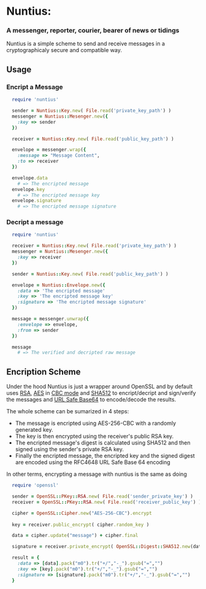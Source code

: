 # Nuntius:

### A messenger, reporter, courier, bearer of news or tidings

Nuntius is a simple scheme to send and receive messages in a cryptographicaly secure and compatible way.

## Usage

### Encript a Message

```ruby
  require 'nuntius'

  sender = Nuntius::Key.new( File.read('private_key_path') )
  messenger = Nuntius::Mesenger.new({
    :key => sender
  })

  receiver = Nuntius::Key.new( File.read('public_key_path') )

  envelope = messenger.wrap({
    :message => "Message Content",
    :to => receiver
  })

  envelope.data
    # => The encripted message
  envelope.key
    # => The encripted message key
  envelope.signature
    # => The encripted message signature
```

### Decript a message

```ruby
  require 'nuntius'

  receiver = Nuntius::Key.new( File.read('private_key_path') )
  messenger = Nuntius::Mesenger.new({
    :key => receiver
  })

  sender = Nuntius::Key.new( File.read('public_key_path') )

  envelope = Nuntius::Envelope.new({
    :data => 'The encripted message'
    :key => 'The encripted message key'
    :signature => 'The encripted message signature'
  })

  message = messenger.unwrap({
    :envelope => envelope,
    :from => sender
  })

  message
    # => The verified and decripted raw message
```

## Encription Scheme

Under the hood Nuntius is just a wrapper around OpenSSL and by default uses [RSA](http://en.wikipedia.org/wiki/RSA_(algorithm)), [AES](http://en.wikipedia.org/wiki/Advanced_Encryption_Standard) in [CBC mode](http://en.wikipedia.org/wiki/Block_cipher_modes_of_operation#Cipher-block_chaining_.28CBC.29) and [SHA512](http://en.wikipedia.org/wiki/SHA512) to encript/decript and sign/verify the messages and [URL Safe Base64](http://en.wikipedia.org/wiki/Base64#RFC_4648) to encode/decode the results.

The whole scheme can be sumarized in 4 steps:

 * The message is encripted using AES-256-CBC with a randomly generated key.
 * The key is then encrypted using the receiver's public RSA key.
 * The encripted message's digest is calculated using SHA512 and then signed using the sender's private RSA key.
 * Finally the encripted message, the encripted key and the signed digest are encoded using the RFC4648 URL Safe Base 64 encoding

In other terms, encrypting a message with nuntius is the same as doing

```ruby
  require 'openssl'

  sender = OpenSSL::PKey::RSA.new( File.read('sender_private_key') )
  receiver = OpenSSL::PKey::RSA.new( File.read('receiver_public_key') )

  cipher = OpenSSL::Cipher.new("AES-256-CBC").encrypt
  
  key = receiver.public_encrypt( cipher.random_key )

  data = cipher.update("message") + cipher.final

  signature = receiver.private_encrypt( OpenSSL::Digest::SHA512.new(data).digest )

  result = {
    :data => [data].pack("m0").tr("+/","-_").gsub("=","")
    :key => [key].pack("m0").tr("+/","-_").gsub("=","")
    :signature => [signature].pack("m0").tr("+/","-_").gsub("=","")
  }
```
